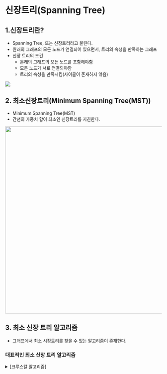 # 신장트리(Spanning Tree)

## 1.신장트리란?

* Spanning Tree, 또는 신장트리라고 불린다.
* 원래의 그래프의 모든 노드가 연결되어 있으면서, 트리의 속성을 만족하는 그래프
* 신장 트리의 조건
    - 본래의 그래프의 모든 노드를 포함해야함
    - 모든 노드가 서로 연결되야함
    - 트리의 속성을 만족시킴(사이클이 존재하지 않음)

<img src="https://www.fun-coding.org/00_Images/spanningtree.png">

## 2. 최소신장트리(Minimum Spanning Tree(MST))

* Minimum Spanning Tree(MST)
* 간선의 가중치 합이 최소인 신장트리를 지친한다.

<img src="https://www.fun-coding.org/00_Images/mst.png" width=600>

## 3. 최소 신장 트리 알고리즘

* 그래프에서 최소 시장트리를 찾을 수 있는 알고리즘이 존재한다.

### 대표적인 최소 신장 트리 알고리즘

<details>
<summary> [크루스칼 알고리즘] </summary>

# 크루스칼 알고리즘

## 구현방법

1. 모든 정점을 독립적인 집합으로 만든다.
2. 모든 간선을 비용의 기준으로 정렬한다.
3. 비용이 작은 간선부터 양 끝의 두 정점을 비교한다.
4. 두 정점의 최상위 정점을 확인하고, 서로 다를 경우 두 정점을 연결한다.

> 탐욕 알고리즘을 기초로 하고 있다.

<img src="https://www.fun-coding.org/00_Images/kruscal_internal1.png" width=650>

<img src="https://www.fun-coding.org/00_Images/kruscal_internal2.png" width=800>

## Union-Find 알고리즘

* ***Disjoint Set***을 표현할 때 사용하는 알고리즘으로 트리 구조를 활용하는 알고리즘
    - 노드들 중에 연결된 노드를 찾거나, 노드들을 서로 연결할 때 사용한다.
* ***Disjoint Set***이란?
    - 서로 중복되지 않는 부분 집합으로 나눠진 원소들에 대한 정보를 저장하고 조작하는 자료 구조
    - 공통 원소가 없는 상호 배타적인 부분 집합들로 나눠진 원소들에 대한 자료구조를 의마한다.
    - Disjoint Set = 서로소 집합 자료구조

### 구현방법

1. 초기화
    - n 개의 원소가 개별 집합으로 이뤄지도록 초기화한다.
    <img src="https://www.fun-coding.org/00_Images/initial_findunion.png" width=400>
2. Union
    - 두 개별 집합을 하나의 집합으로 합친다. (두 트리를 하나의 트리로 만든다.)
    <img src="https://www.fun-coding.org/00_Images/union_findunion.png" width=600>
3. Find
    - 여러 노드가 존재할 때, 두 개의 노드를 선택해서, 현재 두 노드가 서로 같은 그래프에 속하는지 판별하기 위해, 각 그룹의 최상단 원소(루트노드)를 확인한다.
    <img src="https://www.fun-coding.org/00_Images/find_findunion.png" width=500>

### 구현시 주의사항

- Union 순서에 따라서, 최악의 경우 링크드 리스트와 같은 형태가 될 수 있음.
- 이 때는 Find/Union 시 계산량이 O(N) 이 될 수 있으므로, 해당 문제를 해결하기 위해, union-by-rank, path compression 기법을 사용함 

<img src="https://www.fun-coding.org/00_Images/worst_findunion.png" width=200>

## union-by-rank 기법

* 각 트리에 대한 높이(rank)를 변수에 기억한다.
* Union시 두 트리의 높이(rank)가 다르면, 높이가 작은 트리를 높이가 큰 트리에 붙인다.

<img src="https://www.fun-coding.org/00_Images/unionbyrank_findunion.png" width=700>

* 높이가 h-1 인 두개의 트리를 합칠 때는 한쪽 트리 높이를 1 증가시켜준 후 큰 트리에 붙인다.

<img src="https://www.fun-coding.org/00_Images/unionbyranksame_findunion.png" width=700>

### union-by-rank 기법 사용시 시간복잡도(O(log N))
- 초기화시, 모든 원소는 높이(rank) 가 0 인 개별 집합인 상태에서, 하나씩 원소를 합칠 때, union-by-rank 기법을 사용한다면,
    - 높이가 h 인 트리가 만들어지려면, 높이가 h - 1 인 두 개의 트리가 합쳐져야 함
    - 높이가 h - 1 인 트리를 만들기 위해 최소 n개의 원소가 필요하다면, 높이가 h 인 트리가 만들어지기 위해서는 최소 2n개의 원소가 필요함
    - 따라서 union-by-rank 기법을 사용하면, union/find 연산의 시간복잡도는 O(N) 이 아닌, $ O(log{N}) $ 로 낮출 수 있음

## path compression 기법

* Find를 실행한 노드에서 거쳐간 노드를 루트에 다이렉트로 연결하는 기법
* Find를 실행한 노드는 이후부터는 루트 노드를 한번에 알 수 있다.

<img src="https://www.fun-coding.org/00_Images/pathcompression_findunion.png" width=400>

### path compression 기법까지 사용시 시간복잡도(O(1) 근사치)

- union-by-rank 와 path compression 기법 사용시 시간 복잡도는 다음 계산식을 만족함이 증명되었음
  - $ O(M log^*{N}) $
  - $ log^*{N} $ 은 다음 값을 가짐이 증명되었음
    - N이 $ 2^{65536} $ 값을 가지더라도, $ log^*{N} $ 의 값이 5의 값을 가지므로, 거의 O(1), 즉 상수값에 가깝다고 볼 수 있음

<div style="text-align:left">
<table>
  <tr>
    <th style="text-align:center">N</th>
    <th style="text-align:center">$ log^*{N} $</th>
  </tr>
  <tr>
    <td style="text-align:left">1</td>
    <td style="text-align:left">0</td>
  </tr>
  <tr>
    <td style="text-align:left">2</td>
    <td style="text-align:left">1</td>
  </tr>
  <tr>
    <td style="text-align:left">4</td>
    <td style="text-align:left">2</td>
  </tr>
  <tr>
    <td style="text-align:left">16</td>
    <td style="text-align:left">3</td>
  </tr>
  <tr>
    <td style="text-align:left">65536</td>
    <td style="text-align:left">4</td>
  </tr>
  <tr>
    <td style="text-align:left">$ 2^{65536} $</td>
    <td style="text-align:left">5</td>
  </tr>
</table>
</div>

## 크루스칼 알고리즘 파이썬 구현

### 크루스칼 알고리즘

```python
부모 = dict() #'노드' : '부모노드' 
rank = dict() #'노드' : 높이

def kruskal(그래프):
    최소신장트리 = list()

    # 1. 초기화(독립적인 집합)
    for 노드 in 그래프['노드']:
        make_set(노드)

    # 2. 가중치 기준 최소로 sorting
    간선들 = 그래프['간선']
    간선들.sort()

    # 3. 간선 연결(사이클 없이)
    for 간선 in 간선들:
        가중치, 시작노드, 도착노드 = 간선
        # 루트노드가 같지 않다면
        if find(시작노드) != find(도착노드):
            union(시작노드, 도착노드)
            최소신장트리.append(간선)

    return 최소신장트리
```

### 초기화(독립적인 집합)

```py
# 부모노드 자기 자신, 높이가 0이면 독립적인 노드라고 할 수 있다.
def make_set(노드):
    부모[노드] = 노드
    rank[노드] = 0
```

### path compression 기법 (find 함수)

```py
def find(노드):
    # path compression 기법
    # 모두 부모노드를 직통할수 있게 만듬
    if 부모[노드] != 노드:
        부모[노드] = find(부모[노드])
    return 부모[노드]
```

### union-by-rank

```py
def union(시작노드,도착노드):
    root_시작노드 = find(시작노드)
    root_도착노드 = find(도착노드)

    #union-by-rank 기법
    #루트노드가 더 높은곳으로 합치는것
    if rank[root_시작노드] > rank[root_도착노드]:
        부모[root_도착노드] = root_시작노드
    else:
        부모[root_시작노드] = root_도착노드
        if rank[root_시작노드] == rank[root_도착노드]:
            rank[root_도착노드] += 1

```

## 크루스칼 알고리즘 시간복잡도(O(1))

- 크루스컬 알고리즘의 시간 복잡도는 O(E log E)
  - 다음 단계에서 2번, 간선을 비용 기준으로 정렬하는 시간에 좌우됨 (즉 간선을 비용 기준으로 정렬하는 시간이 가장 큼)
  1. 모든 정점을 독립적인 집합으로 만든다.
  2. 모든 간선을 비용을 기준으로 정렬하고, 비용이 작은 간선부터 양 끝의 두 정점을 비교한다.
     - 퀵소트를 사용한다면 시간 복잡도는 O(n log n) 이며, 간선이 n 이므로 O(E log E)
  3. 두 정점의 최상위 정점을 확인하고, 서로 다를 경우 두 정점을 연결한다. (최소 신장 트리는 사이클이 없으므로, 사이클이 생기지 않도록 하는 것임)
     - union-by-rank 와 path compression 기법 사용시 시간 복잡도가 결국 상수값에 가까움, O(1)

<img src="https://www.fun-coding.org/00_Images/kruscal_time.png">

</details>